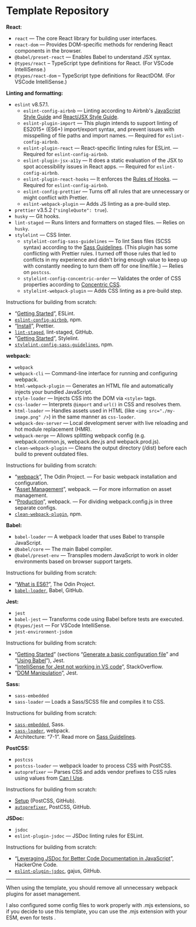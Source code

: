 # Template Repository

**React**:

- `react` — The core React library for building user interfaces.
- `react-dom` — Provides DOM-specific methods for rendering React components in the browser.
- `@babel/preset-react` — Enables Babel to understand JSX syntax.
- `@types/react` – TypeScript type definitions for React. (For VSCode IntelliSense.)
- `@types/react-dom` – TypeScript type definitions for ReactDOM. (For VSCode IntelliSense.)

**Linting and formatting:**

- `eslint` v8.57.1.
  - `eslint-config-airbnb` — Linting according to Airbnb's [JavaScript Style Guide](https://github.com/airbnb/javascript?tab=readme-ov-file) and [React/JSX Style Guide](https://github.com/airbnb/javascript/tree/master/react).
  - `eslint-plugin-import` — This plugin intends to support linting of ES2015+ (ES6+) import/export syntax, and prevent issues with misspelling of file paths and import names. — Required for `eslint-config-airbnb`.
  - `eslint-plugin-react` — React-specific linting rules for ESLint. — Required for `eslint-config-airbnb`.
  - `eslint-plugin-jsx-a11y` — It does a static evaluation of the JSX to spot accessibility issues in React apps. — Required for `eslint-config-airbnb`.
  - `eslint-plugin-react-hooks` — It enforces the [Rules of Hooks](https://react.dev/reference/rules/rules-of-hooks). — Required for `eslint-config-airbnb`.
  - `eslint-config-prettier` — Turns off all rules that are unnecessary or might conflict with Prettier.
  - `eslint-webpack-plugin` — Adds JS linting as a pre-build step.
- `prettier` v3.5.2 (`"singleQuote": true`).
- `husky` — Git hooks.
- `lint-staged` — Runs linters and formatters on staged files. — Relies on `husky`.
- `stylelint` — CSS linter.
  - `stylelint-config-sass-guidelines` — To lint Sass files (SCSS syntax) according to the [Sass Guidelines](https://sass-guidelin.es). (This plugin has some conflicting with Prettier rules. I turned off those rules that led to conflicts in my experience and didn't bring enough value to keep up with constantly needing to turn them off for one line/file.) — Relies on `postcss`.
  - `stylelint-config-concentric-order` — Validates the order of CSS properties according to [Concentric CSS](http://rhodesmill.org/brandon/2011/concentric-css/).
  - `stylelint-webpack-plugin` — Adds CSS linting as a pre-build step.

Instructions for building from scratch:

- “[Getting Started](https://eslint.org/docs/v8.x/use/getting-started)”, ESLint.
- [`eslint-config-airbnb`](https://www.npmjs.com/package/eslint-config-airbnb), npm.
- “[Install](https://prettier.io/docs/install)”, Prettier.
- [`lint-staged`](https://github.com/lint-staged/lint-staged#configuration), lint-staged, GitHub.
- “[Getting Started](https://stylelint.io/user-guide/get-started)”, Stylelint.
- [`stylelint-config-sass-guidelines`](https://www.npmjs.com/package/stylelint-config-sass-guidelines), npm.

**webpack:**

- `webpack`
- `webpack-cli` — Command-line interface for running and configuring webpack.
- `html-webpack-plugin` — Generates an HTML file and automatically injects your bundled JavaScript.
- `style-loader` — Injects CSS into the DOM via `<style>` tags.
- `css-loader` — Interprets `@import` and `url()` in CSS and resolves them.
- `html-loader` — Handles assets used in HTML (like `<img src="./my-image.png" />`) in the same manner as `css-loader`.
- `webpack-dev-server` — Local development server with live reloading and hot module replacement (HMR).
- `webpack-merge` — Allows splitting webpack config (e.g. webpack.common.js, webpack.dev.js and webpack.prod.js).
- `clean-webpack-plugin` — Cleans the output directory (/dist) before each build to prevent outdated files.

Instructions for building from scratch:

- “[webpack](https://www.theodinproject.com/lessons/javascript-webpack)”, The Odin Project. — For basic webpack installation and configuration.
- “[Asset Management](https://webpack.js.org/guides/asset-management/)”, webpack. — For more information on asset management.
- “[Production](https://webpack.js.org/guides/production/)”, webpack. ­— For dividing webpack.config.js in three separate configs.
- [`clean-webpack-plugin`](https://www.npmjs.com/package/clean-webpack-plugin), npm.

**Babel:**

- `babel-loader` — A webpack loader that uses Babel to transpile JavaScript.
- `@babel/core` — The main Babel compiler.
- `@babel/preset-env` — Transpiles modern JavaScript to work in older environments based on browser support targets.

Instructions for building from scratch:

- “[What is ES6?](https://www.theodinproject.com/lessons/node-path-javascript-what-is-es6)”, The Odin Project.
- [`babel-loader`](https://github.com/babel/babel-loader), Babel, GitHub.

**Jest:**

- `jest`
- `babel-jest` — Transforms code using Babel before tests are executed.
- `@types/jest` — For VSCode IntelliSense.
- `jest-environment-jsdom`

Instructions for building from scratch:

- “[Getting Started](https://jestjs.io/docs/getting-started#using-babel)” (sections “[Generate a basic configuration file](https://jestjs.io/docs/getting-started#generate-a-basic-configuration-file)” and “[Using Babel](https://jestjs.io/docs/getting-started#using-babel)”), Jest.
- “[IntelliSense for Jest not working in VS code](https://stackoverflow.com/questions/57874114/IntelliSense-for-jest-not-working-in-vs-code)”, StackOverflow.
- “[DOM Manipulation](https://jestjs.io/docs/tutorial-jquery)”, Jest.

**Sass:**

- `sass-embedded`
- `sass-loader` — Loads a Sass/SCSS file and compiles it to CSS.

Instructions for building from scratch:

- [`sass-embedded`](https://sass-lang.com/install/), Sass.
- [`sass-loader`](https://webpack.js.org/loaders/sass-loader/#root), webpack.
- Architecture: “7-1”. Read more on [Sass Guidelines](https://sass-guidelin.es/#architecture).

**PostCSS:**

- `postcss`
- `postcss-loader` — webpack loader to process CSS with PostCSS.
- `autoprefixer` — Parses CSS and adds vendor prefixes to CSS rules using values from [Can I Use](https://caniuse.com/).

Instructions for building from scratch:

- [Setup](https://github.com/postcss/postcss#usage) (PostCSS, GitHub).
- [`autoprefixer`](https://github.com/postcss/autoprefixer), PostCSS, GitHub.

**JSDoc:**

- `jsdoc`
- `eslint-plugin-jsdoc` — JSDoc linting rules for ESLint.

Instructions for building from scratch:

- “[Leveraging JSDoc for Better Code Documentation in JavaScript](https://www.pullrequest.com/blog/leveraging-jsdoc-for-better-code-documentation-in-javascript/)”, HackerOne Code.
- [`eslint-plugin-jsdoc`](https://github.com/gajus/eslint-plugin-jsdoc), gajus, GitHub.

---

When using the template, you should remove all unnecessary webpack plugins for asset management.

I also configured some config files to work properly with .mjs extensions, so if you decide to use this template, you can use the .mjs extension with your ESM, even for tests .
